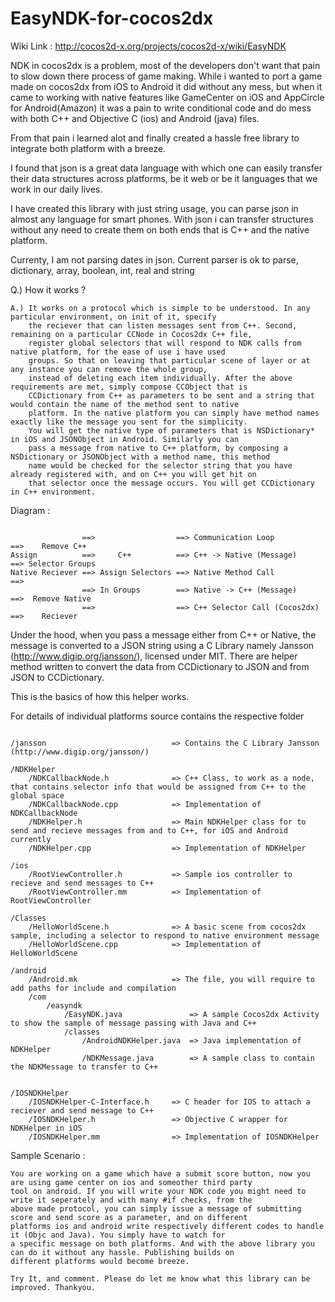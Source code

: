 EasyNDK-for-cocos2dx
====================

Wiki Link : http://cocos2d-x.org/projects/cocos2d-x/wiki/EasyNDK

NDK in cocos2dx is a problem, most of the developers don't want that pain to slow down there process of game making.
While i wanted to port a game made on cocos2dx from iOS to Android it did without any mess, but when it came to
working with native features like GameCenter on iOS and AppCircle for Android(Amazon) it was a pain to write 
conditional code and do mess with both C++ and Objective C (ios) and Android (java) files.

From that pain i learned alot and finally created a hassle free library to integrate both platform with a breeze.

I found that json is a great data language with which one can easily transfer their data structures across platforms,
be it web or be it languages that we work in our daily lives.

I have created this library with just string usage, you can parse json in almost any language for smart phones.
With json i can transfer structures without any need to create them on both ends that is C++ and the native platform.

Currenty, I am not parsing dates in json. Current parser is ok to parse, dictionary, array, boolean, int, real and string


Q.) How it works ?
```
A.) It works on a protocol which is simple to be understood. In any particular environment, on init of it, specify
    the reciever that can listen messages sent from C++. Second, remaining on a particular CCNode in Cocos2dx C++ file,
    register global selectors that will respond to NDK calls from native platform, for the ease of use i have used
    groups. So that on leaving that particular scene of layer or at any instance you can remove the whole group,
    instead of deleting each item individually. After the above requirements are met, simply compose CCObject that is
    CCDictionary from C++ as parameters to be sent and a string that would contain the name of the method sent to native
    platform. In the native platform you can simply have method names exactly like the message you sent for the simplicity.
    You will get the native type of parameters that is NSDictionary* in iOS and JSONObject in Android. Similarly you can
    pass a message from native to C++ platform, by composing a NSDictionary or JSONObject with a method name, this method
    name would be checked for the selector string that you have already registered with, and on C++ you will get hit on
    that selector once the message occurs. You will get CCDictionary in C++ environment.
```


Diagram :

```

                ==>                  ==> Communication Loop             ==>    Remove C++
Assign          ==>     C++          ==> C++ -> Native (Message)        ==> Selector Groups
Native Reciever ==> Assign Selectors ==> Native Method Call             ==>
                ==> In Groups        ==> Native -> C++ (Message)        ==>  Remove Native
                ==>                  ==> C++ Selector Call (Cocos2dx)   ==>    Reciever
```
                
                
Under the hood, when you pass a message either from C++ or Native, the message is converted to a JSON string using a C
Library namely Jansson (http://www.digip.org/jansson/), licensed under MIT. There are helper method written to convert 
the data from CCDictionary to JSON and from JSON to CCDictionary.

This is the basics of how this helper works.

For details of individual platforms source contains the respective folder

```

/jansson                            => Contains the C Library Jansson (http://www.digip.org/jansson/)

/NDKHelper
    /NDKCallbackNode.h              => C++ Class, to work as a node, that contains selector info that would be assigned from C++ to the global space
    /NDKCallbackNode.cpp            => Implementation of NDKCallbackNode
    /NDKHelper.h                    => Main NDKHelper class for to send and recieve messages from and to C++, for iOS and Android currently
    /NDKHelper.cpp                  => Implementation of NDKHelper
    
/ios
    /RootViewController.h           => Sample ios controller to recieve and send messages to C++
    /RootViewController.mm          => Implementation of RootViewController
    
/Classes
    /HelloWorldScene.h              => A basic scene from cocos2dx sample, including a selector to respond to native environment message
    /HelloWorldScene.cpp            => Implementation of HelloWorldScene

/android
    /Android.mk                     => The file, you will require to add paths for include and compilation
    /com
        /easyndk
            /EasyNDK.java               => A sample Cocos2dx Activity to show the sample of message passing with Java and C++
            /classes
                /AndroidNDKHelper.java  => Java implementation of NDKHelper
                /NDKMessage.java        => A sample class to contain the NDKMessage to transfer to C++
    

/IOSNDKHelper
    /IOSNDKHelper-C-Interface.h     => C header for IOS to attach a reciever and send message to C++
    /IOSNDKHelper.h                 => Objective C wrapper for NDKHelper in iOS
    /IOSNDKHelper.mm                => Implementation of IOSNDKHelper
```

Sample Scenario :

```
You are working on a game which have a submit score button, now you are using game center on ios and someother third party
tool on android. If you will write your NDK code you might need to write it seperately and with many #if checks, from the 
above made protocol, you can simply issue a message of submitting score and send score as a parameter, and on different 
platforms ios and android write respectively different codes to handle it (Objc and Java). You simply have to watch for 
a specific message on both platforms. And with the above library you can do it without any hassle. Publishing builds on
different platforms would become breeze.

Try It, and comment. Please do let me know what this library can be improved. Thankyou.
```
